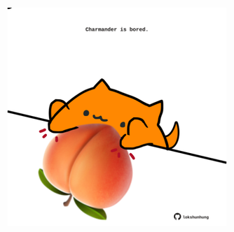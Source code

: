 <!-- built at 07/05/2023, 23:00:42 UTC -->
<p align="center">
  <img width="500" height="500" src="./ReadmeImage.svg">
</p>
